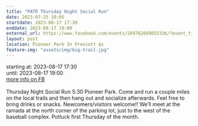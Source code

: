 ```yaml
---
title: "PATR Thursday Night Social Run"
date: 2023-07-25 10:05
startdate: 2023-08-17 17:30
enddate: 2023-08-17 19:00
external_url: https://www.facebook.com/events/204762669055336/?event_time_id=204762729055330
layout: post
location: Pioneer Park In Prescott Az
feature-img: "assets/img/big-trail.jpg"
---
```


starting at: 2023-08-17 17:30<br>until: 2023-08-17 19:00<br><a href="https://www.facebook.com/events/204762669055336/?event_time_id=204762729055330">more info on FB</a><br><br>Thursday Night Social Run 5&#58;30 Pioneer Park.  Come and run a couple miles on the local trails and then hang out and socialize afterwards.  Feel free to bring drinks or snacks. Newcomers/visitors welcome!!  We’ll meet at the ramada at the north corner of the parking lot, just to the west of the baseball complex.  Potluck first Thursday of the month.<br>
  <br>
  

